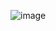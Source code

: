 ![image](https://github.com/gajendiran-d/chat-application/assets/5828649/b09f6082-9508-4444-8674-d080c527375a)
